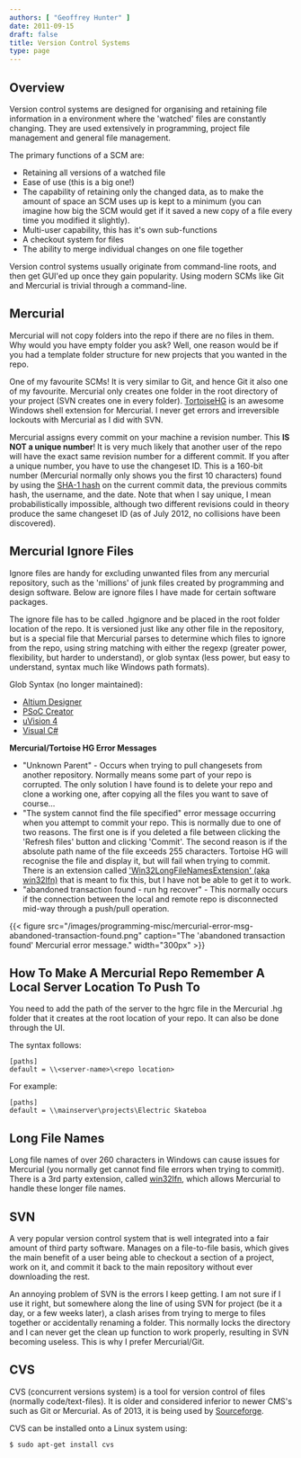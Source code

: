 ```yaml
---
authors: [ "Geoffrey Hunter" ]
date: 2011-09-15
draft: false
title: Version Control Systems
type: page
---
```


## Overview

Version control systems are designed for organising and retaining file information in a environment where the 'watched' files are constantly changing. They are used extensively in programming, project file management and general file management.

The primary functions of a SCM are:

* Retaining all versions of a watched file
* Ease of use (this is a big one!)
* The capability of retaining only the changed data, as to make the amount of space an SCM uses up is kept to a minimum (you can imagine how big the SCM would get if it saved a new copy of a file every time you modified it slightly).
* Multi-user capability, this has it's own sub-functions  
* A checkout system for files  
* The ability to merge individual changes on one file together

Version control systems usually originate from command-line roots, and then get GUI'ed up once they gain popularity. Using modern SCMs like Git and Mercurial is trivial through a command-line.

## Mercurial

Mercurial will not copy folders into the repo if there are no files in them. Why would you have empty folder you ask? Well, one reason would be if you had a template folder structure for new projects that you wanted in the repo.

One of my favourite SCMs! It is very similar to Git, and hence Git it also one of my favourite. Mercurial only creates one folder in the root directory of your project (SVN creates one in every folder). [TortoiseHG](http://tortoisehg.bitbucket.org/) is an awesome Windows shell extension for Mercurial. I never get errors and irreversible lockouts with Mercurial as I did with SVN.

Mercurial assigns every commit on your machine a revision number. This **IS NOT a unique number**! It is very much likely that another user of the repo will have the exact same revision number for a different commit. If you after a unique number, you have to use the changeset ID. This is a 160-bit number (Mercurial normally only shows you the first 10 characters) found by using the [SHA-1 hash](http://en.wikipedia.org/wiki/SHA-1) on the current commit data, the previous commits hash, the username, and the date. Note that when I say unique, I mean probabilistically impossible, although two different revisions could in theory produce the same changeset ID (as of July 2012, no collisions have been discovered).

## Mercurial Ignore Files

Ignore files are handy for excluding unwanted files from any mercurial repository, such as the 'millions' of junk files created by programming and design software. Below are ignore files I have made for certain software packages.

The ignore file has to be called .hgignore and be placed in the root folder location of the repo. It is versioned just like any other file in the repository, but is a special file that Mercurial parses to determine which files to ignore from the repo, using string matching with either the regexp (greater power, flexibility, but harder to understand), or glob syntax (less power, but easy to understand, syntax much like Windows path formats).

Glob Syntax (no longer maintained):

* [Altium Designer](/electronics/general/altium/altium-version-control/)
* [PSoC Creator](/programming/version-control-systems/mercurial/ignore-files/mercurial-ignore-file-code-for-psoc-creator/)
* [uVision 4](/programming/version-control-systems/mercurial/ignore-files/uvision-version-control-with-mercurial/)
* [Visual C#](/programming/version-control-systems/mercurial/ignore-files/visual-studio-version-control-with-mercurial/)

**Mercurial/Tortoise HG Error Messages**

* "Unknown Parent" - Occurs when trying to pull changesets from another repository. Normally means some part of your repo is corrupted. The only solution I have found is to delete your repo and clone a working one, after copying all the files you want to save of course...
* "The system cannot find the file specified" error message occurring when you attempt to commit your repo. This is normally due to one of two reasons. The first one is if you deleted a file between clicking the 'Refresh files' button and clicking 'Commit'. The second reason is if the absolute path name of the file exceeds 255 characters. Tortoise HG will recognise the file and display it, but will fail when trying to commit. There is an extension called ['Win32LongFileNamesExtension' (aka win32lfn)](https://www.mercurial-scm.org/wiki/Win32LongFileNamesExtension) that is meant to fix this, but I have not be able to get it to work.
* "abandoned transaction found - run hg recover" - This normally occurs if the connection between the local and remote repo is disconnected mid-way through a push/pull operation.  

{{< figure src="/images/programming-misc/mercurial-error-msg-abandoned-transaction-found.png" caption="The 'abandoned transaction found' Mercurial error message."  width="300px" >}}

## How To Make A Mercurial Repo Remember A Local Server Location To Push To

You need to add the path of the server to the hgrc file in the Mercurial .hg folder that it creates at the root location of your repo. It can also be done through the UI.

The syntax follows:

```text
[paths]
default = \\<server-name>\<repo location>
```

For example:

```text
[paths]
default = \\mainserver\projects\Electric Skateboa
```

## Long File Names

Long file names of over 260 characters in Windows can cause issues for Mercurial (you normally get cannot find file errors when trying to commit). There is a 3rd party extension, called [win32lfn](https://www.mercurial-scm.org/wiki/Win32LongFileNamesExtension), which allows Mercurial to handle these longer file names.

## SVN

A very popular version control system that is well integrated into a fair amount of third party software. Manages on a file-to-file basis, which gives the main benefit of a user being able to checkout a section of a project, work on it, and commit it back to the main repository without ever downloading the rest.

An annoying problem of SVN is the errors I keep getting. I am not sure if I use it right, but somewhere along the line of using  SVN for project (be it a day, or a few weeks later), a clash arises from trying to merge to files together or accidentally renaming a folder. This normally locks the directory and I can never get the clean up function to work properly, resulting in SVN becoming useless. This is why I prefer Mercurial/Git.

## CVS

CVS (concurrent versions system) is a tool for version control of files (normally code/text-files). It is older and considered inferior to newer CMS's such as Git or Mercurial. As of 2013, it is being used by [Sourceforge](https://sourceforge.net/).

CVS can be installed onto a Linux system using:

```sh    
$ sudo apt-get install cvs
```